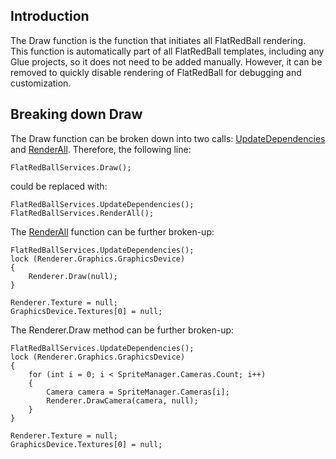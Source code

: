 ## Introduction

The Draw function is the function that initiates all FlatRedBall rendering. This function is automatically part of all FlatRedBall templates, including any Glue projects, so it does not need to be added manually. However, it can be removed to quickly disable rendering of FlatRedBall for debugging and customization.

## Breaking down Draw

The Draw function can be broken down into two calls: [UpdateDependencies](/frb/docs/index.php?title=FlatRedBall.FlatRedBallServices.UpdateDependencies&action=edit&redlink=1.md "FlatRedBall.FlatRedBallServices.UpdateDependencies (page does not exist)") and [RenderAll](/documentation/api/flatredball/flatredball-flatredballservices/flatredball-flatredballservices-renderall/.md "FlatRedBall.FlatRedBallServices.RenderAll"). Therefore, the following line:

    FlatRedBallServices.Draw();

could be replaced with:

    FlatRedBallServices.UpdateDependencies();
    FlatRedBallServices.RenderAll();

The [RenderAll](/documentation/api/flatredball/flatredball-flatredballservices/flatredball-flatredballservices-renderall/.md "FlatRedBall.FlatRedBallServices.RenderAll") function can be further broken-up:

    FlatRedBallServices.UpdateDependencies();
    lock (Renderer.Graphics.GraphicsDevice)
    {
        Renderer.Draw(null);
    }

    Renderer.Texture = null;
    GraphicsDevice.Textures[0] = null;

The Renderer.Draw method can be further broken-up:

    FlatRedBallServices.UpdateDependencies();
    lock (Renderer.Graphics.GraphicsDevice)
    {
        for (int i = 0; i < SpriteManager.Cameras.Count; i++)
        {
            Camera camera = SpriteManager.Cameras[i];
            Renderer.DrawCamera(camera, null);
        }
    }

    Renderer.Texture = null;
    GraphicsDevice.Textures[0] = null;

 
